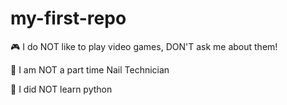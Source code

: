 # my-first-repo
🎮 I do NOT like to play video games, DON'T ask me about them! 

💅 I am NOT a part time Nail Technician

💬 I did NOT learn python 
